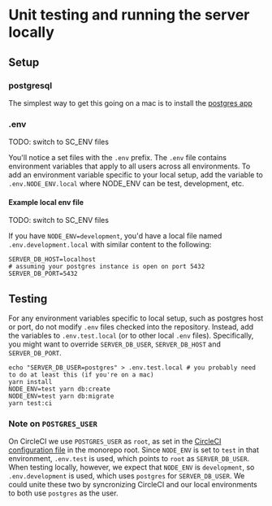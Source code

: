 # Unit testing and running the server locally

## Setup

### postgresql

The simplest way to get this going on a mac is to install the [postgres app](https://postgresapp.com)

### .env

TODO: switch to SC_ENV files

You'll notice a set files with the `.env` prefix. The `.env` file contains environment variables that apply to all users across all environments. To add an environment variable specific to your local setup, add the variable to `.env.NODE_ENV.local` where NODE_ENV can be test, development, etc.

#### Example local env file

TODO: switch to SC_ENV files

If you have `NODE_ENV=development`, you'd have a local file named `.env.development.local` with similar content to the following:

```
SERVER_DB_HOST=localhost
# assuming your postgres instance is open on port 5432
SERVER_DB_PORT=5432
```

## Testing

For any environment variables specific to local setup, such as postgres host or port, do not modify `.env` files checked into the repository. Instead, add the variables to `.env.test.local` (or to other local `.env` files). Specifically, you might want to override `SERVER_DB_USER`, `SERVER_DB_HOST` and `SERVER_DB_PORT`.

```
echo "SERVER_DB_USER=postgres" > .env.test.local # you probably need to do at least this (if you're on a mac)
yarn install
NODE_ENV=test yarn db:create
NODE_ENV=test yarn db:migrate
yarn test:ci
```

### Note on `POSTGRES_USER`

On CircleCI we use `POSTGRES_USER` as `root`, as set in the [CircleCI configuration file](../../.circleci/config.yml) in the monorepo root. Since `NODE_ENV` is set to `test` in that environment, `.env.test` is used, which points to `root` as `SERVER_DB_USER`. When testing locally, however, we expect that `NODE_ENV` is `development`, so `.env.development` is used, which uses `postgres` for `SERVER_DB_USER`. We could unite these two by syncronizing CircleCI and our local environments to both use `postgres` as the user.
